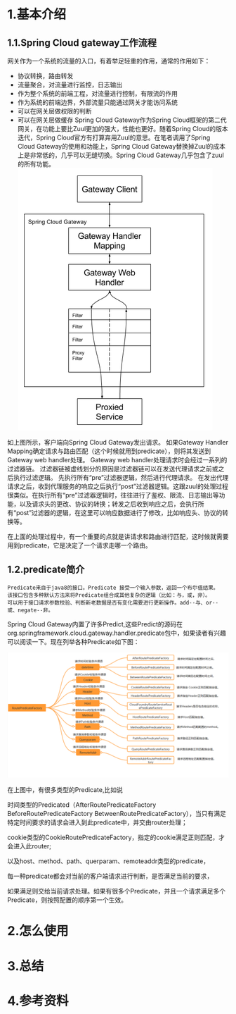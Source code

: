 # 1.基本介绍

## 1.1.Spring Cloud gateway工作流程

网关作为一个系统的流量的入口，有着举足轻重的作用，通常的作用如下：

* 协议转换，路由转发
* 流量聚合，对流量进行监控，日志输出
* 作为整个系统的前端工程，对流量进行控制，有限流的作用
* 作为系统的前端边界，外部流量只能通过网关才能访问系统
* 可以在网关层做权限的判断
* 可以在网关层做缓存
  Spring Cloud Gateway作为Spring Cloud框架的第二代网关，在功能上要比Zuul更加的强大，性能也更好。随着Spring Cloud的版本迭代，Spring Cloud官方有打算弃用Zuul的意思。在笔者调用了Spring Cloud Gateway的使用和功能上，Spring Cloud Gateway替换掉Zuul的成本上是非常低的，几乎可以无缝切换。Spring Cloud Gateway几乎包含了zuul的所有功能。
  ![img](/static/image/spring_cloud_gateway_diagram.png)

如上图所示，客户端向Spring Cloud Gateway发出请求。 如果Gateway Handler Mapping确定请求与路由匹配（这个时候就用到predicate），则将其发送到Gateway web handler处理。 Gateway web handler处理请求时会经过一系列的过滤器链。 过滤器链被虚线划分的原因是过滤器链可以在发送代理请求之前或之后执行过滤逻辑。 先执行所有“pre”过滤器逻辑，然后进行代理请求。 在发出代理请求之后，收到代理服务的响应之后执行“post”过滤器逻辑。这跟zuul的处理过程很类似。在执行所有“pre”过滤器逻辑时，往往进行了鉴权、限流、日志输出等功能，以及请求头的更改、协议的转换；转发之后收到响应之后，会执行所有“post”过滤器的逻辑，在这里可以响应数据进行了修改，比如响应头、协议的转换等。

在上面的处理过程中，有一个重要的点就是讲请求和路由进行匹配，这时候就需要用到predicate，它是决定了一个请求走哪一个路由。

## 1.2.predicate简介

```
Predicate来自于java8的接口。Predicate 接受一个输入参数，返回一个布尔值结果。
该接口包含多种默认方法来将Predicate组合成其他复杂的逻辑（比如：与，或，非）。
可以用于接口请求参数校验、判断新老数据是否有变化需要进行更新操作。add--与、or--或、negate--非。
```

Spring Cloud Gateway内置了许多Predict,这些Predict的源码在org.springframework.cloud.gateway.handler.predicate包中，如果读者有兴趣可以阅读一下。现在列举各种Predicate如下图：

![img](/static/image/12191355-7c74ff861a209cd9.png)

在上图中，有很多类型的Predicate,比如说

时间类型的Predicated（AfterRoutePredicateFactory BeforeRoutePredicateFactory BetweenRoutePredicateFactory），当只有满足特定时间要求的请求会进入到此predicate中，并交由router处理；

cookie类型的CookieRoutePredicateFactory，指定的cookie满足正则匹配，才会进入此router;

以及host、method、path、querparam、remoteaddr类型的predicate，

每一种predicate都会对当前的客户端请求进行判断，是否满足当前的要求，

如果满足则交给当前请求处理。如果有很多个Predicate，并且一个请求满足多个Predicate，则按照配置的顺序第一个生效。

# 2.怎么使用

# 3.总结

# 4.参考资料



